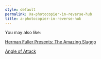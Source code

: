 ```yaml
---
style: default
permalink: Xa-photocopier-in-reverse-hub
title: a-photocopier-in-reverse-hub
---
```

You may also like:

[Herman Fuller Presents: The Amazing Sluggo](http://scp-wiki.net/the-amazing-sluggo)

[Angle of Attack](http://scp-wiki.net/gdp2-angle-of-attack)
